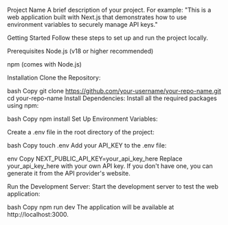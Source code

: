 Project Name
A brief description of your project. For example:
"This is a web application built with Next.js that demonstrates how to use environment variables to securely manage API keys."

Getting Started
Follow these steps to set up and run the project locally.

Prerequisites
Node.js (v18 or higher recommended)

npm (comes with Node.js)

Installation
Clone the Repository:

bash
Copy
git clone https://github.com/your-username/your-repo-name.git
cd your-repo-name
Install Dependencies:
Install all the required packages using npm:

bash
Copy
npm install
Set Up Environment Variables:

Create a .env file in the root directory of the project:

bash
Copy
touch .env
Add your API_KEY to the .env file:

env
Copy
NEXT_PUBLIC_API_KEY=your_api_key_here
Replace your_api_key_here with your own API key. If you don't have one, you can generate it from the API provider's website.

Run the Development Server:
Start the development server to test the web application:

bash
Copy
npm run dev
The application will be available at http://localhost:3000.